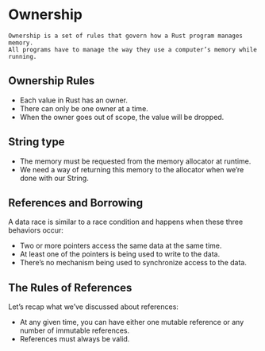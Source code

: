 # Ownership

    Ownership is a set of rules that govern how a Rust program manages memory. 
    All programs have to manage the way they use a computer’s memory while running.

## Ownership Rules

- Each value in Rust has an owner.
- There can only be one owner at a time.
- When the owner goes out of scope, the value will be dropped.

## String type

- The memory must be requested from the memory allocator at runtime.
- We need a way of returning this memory to the allocator when we’re done with our String.

## References and Borrowing

A data race is similar to a race condition and happens when these three behaviors occur:

- Two or more pointers access the same data at the same time.
- At least one of the pointers is being used to write to the data.
- There’s no mechanism being used to synchronize access to the data.

## The Rules of References

Let’s recap what we’ve discussed about references:

- At any given time, you can have either one mutable reference or any number of immutable references.
- References must always be valid.